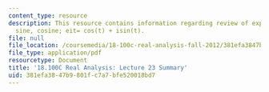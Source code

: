 ```yaml
---
content_type: resource
description: This resource contains information regarding review of exponential, log,
  sine, cosine; eit= cos(t) + isin(t).
file: null
file_location: /coursemedia/18-100c-real-analysis-fall-2012/381efa3847b9801fc7a7bfe520018bd7_MIT18_100CF12_l23sum.pdf
file_type: application/pdf
resourcetype: Document
title: '18.100C Real Analysis: Lecture 23 Summary'
uid: 381efa38-47b9-801f-c7a7-bfe520018bd7
---
```

